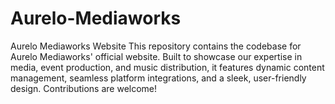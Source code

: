 # Aurelo-Mediaworks
Aurelo Mediaworks Website This repository contains the codebase for Aurelo Mediaworks' official website. Built to showcase our expertise in media, event production, and music distribution, it features dynamic content management, seamless platform integrations, and a sleek, user-friendly design. Contributions are welcome!
